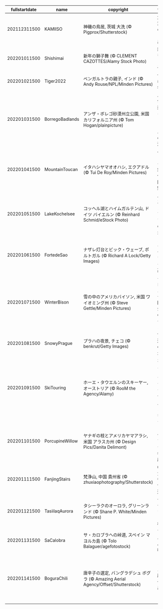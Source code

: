 |fullstartdate|name|copyright|title|image|
|--|--|--|--|--|
202112311500|KAMIISO|神磯の鳥居, 茨城 大洗 (© Pigprox/Shutterstock)|大洗海岸の初日の出|![](/ja-JP/2022/01/202112311500KAMIISO.jpg)|
202201011500|Shishimai|新年の獅子舞 (© CLEMENT CAZOTTES/Alamy Stock Photo)|新年を祝う獅子頭|![](/ja-JP/2022/01/202201011500Shishimai.jpg)|
202201021500|Tiger2022|ベンガルトラの親子, インド (© Andy Rouse/NPL/Minden Pictures)|今年は寅年|![](/ja-JP/2022/01/202201021500Tiger2022.jpg)|
202201031500|BorregoBadlands|アンザ・ボレゴ砂漠州立公園, 米国 カリフォルニア州 (© Tom Hogan/plainpicture)|バラ色に染まるカリフォルニアの砂漠|![](/ja-JP/2022/01/202201031500BorregoBadlands.jpg)|
202201041500|MountainToucan|イタハシヤマオオハシ, エクアドル (© Tui De Roy/Minden Pictures)|ベラビスタ雲霧林保護区の野鳥|![](/ja-JP/2022/01/202201041500MountainToucan.jpg)|
202201051500|LakeKochelsee|コッヘル湖とハイムガルテン山, ドイツ バイエルン (© Reinhard Schmid/eStock Photo)|バイエルン・アルプスの冬景色|![](/ja-JP/2022/01/202201051500LakeKochelsee.jpg)|
202201061500|FortedeSao|ナザレ灯台とビック・ウェーブ, ポルトガル (© Richard A Lock/Getty Images)|コスタ・デ・プラタの高波|![](/ja-JP/2022/01/202201061500FortedeSao.jpg)|
202201071500|WinterBison|雪の中のアメリカバイソン, 米国 ワイオミング州 (© Steve Gettle/Minden Pictures)|イエローストーン国立公園のバイソン|![](/ja-JP/2022/01/202201071500WinterBison.jpg)|
202201081500|SnowyPrague|プラハの夜景, チェコ (© benkrut/Getty Images)|世界遺産の雪景色|![](/ja-JP/2022/01/202201081500SnowyPrague.jpg)|
202201091500|SkiTouring|ホーエ・タウエルンのスキーヤー, オーストリア (© RooM the Agency/Alamy)|オーストリア・アルプスでアルペンスキー|![](/ja-JP/2022/01/202201091500SkiTouring.jpg)|
202201101500|PorcupineWillow|ヤナギの枝とアメリカヤマアラシ, 米国 アラスカ州 (© Design Pics/Danita Delimont)|アメリカヤマアラシの冬支度|![](/ja-JP/2022/01/202201101500PorcupineWillow.jpg)|
202201111500|FanjingStairs|梵浄山, 中国 貴州省 (© zhuxiaophotography/Shutterstock)|中国貴州省の世界遺産|![](/ja-JP/2022/01/202201111500FanjingStairs.jpg)|
202201121500|TasiilaqAurora|タシーラクのオーロラ, グリーンランド (© Shane P. White/Minden Pictures)|グリーンランドの極光|![](/ja-JP/2022/01/202201121500TasiilaqAurora.jpg)|
202201131500|SaCalobra|サ・カロブラへの峠道, スペイン マヨルカ島 (© Tolo Balaguer/agefotostock)|マヨルカ島の峠道|![](/ja-JP/2022/01/202201131500SaCalobra.jpg)|
202201141500|BoguraChili|唐辛子の選定, バングラデシュ ボグラ (© Amazing Aerial Agency/Offset/Shutterstock)|コロンブスが唐辛子に出会った日|![](/ja-JP/2022/01/202201141500BoguraChili.jpg)|
